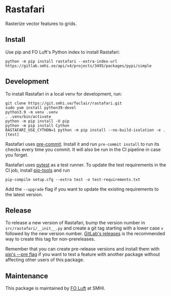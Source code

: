 # Rastafari

Rasterize vector features to grids.


## Install

Use pip and FO Luft's Python index to install Rastafari:

```console
python -m pip install rastafari --extra-index-url https://gitlab.smhi.se/api/v4/projects/3495/packages/pypi/simple
```


## Development

To install Rastafari in a local venv for development, run:
```console
git clone https://git.smhi.se/foclair/rastafari.git
sudo yum install python39-devel
python3.9 -m venv .venv
. .venv/bin/activate
python -m pip install -U pip
python -m pip install Cython
RASTAFARI_USE_CYTHON=1 python -m pip install --no-build-isolation -e .[test]
```

Rastafari uses [pre-commit][].  Install it and run `pre-commit
install` to run its checks every time you commit.  It will also be run
in the CI pipeline in case you forget.

Rastafari uses [pytest][] as a test runner. To update the test
requirements in the CI job, install [pip-tools][] and run

```console
pip-compile setup.cfg --extra test -o test-requirements.txt
```

Add the `--upgrade` flag if you want to update the existing
requirements to the latest version.

[pre-commit]: https://pre-commit.com/
[pytest]: https://pytest.org/
[pip-tools]: https://github.com/jazzband/pip-tools/


## Release

To release a new version of Rastafari, bump the version number in
`src/rastafari/__init__.py` and create a git tag starting with a lower
case `v` followed by the new version number.  [GitLab's
releases][gitlab-release] is the recommended way to create this tag
for non-prereleases.

Remember that you can create pre-release versions and install them
with [pip's --pre flag][pip-pre] if you want to test a feature with
another package without affecting other users of this package.

[gitlab-release]: https://git.smhi.se/foclair/rastafari/-/releases
[pip-pre]: https://pip.pypa.io/en/stable/cli/pip_install/#pre-release-versions


## Maintenance

This package is maintained by [FO Luft][] at SMHI.

[FO Luft]: mailto:foluftadmin@smhi.se
